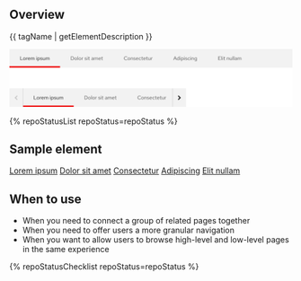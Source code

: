 ## Overview

{{ tagName | getElementDescription }}

<uxdot-example width-adjustment="872px">
  <img src="./subnav-sample.png" alt="Image of a subnavigation; a horizontal row of links placed on a light gray bar">
</uxdot-example>


{% repoStatusList repoStatus=repoStatus %}

## Sample element

<rh-subnav>
  <a href="#" active>Lorem ipsum</a>
  <a href="#">Dolor sit amet</a>
  <a href="#">Consectetur</a>
  <a href="#">Adipiscing</a>
  <a href="#">Elit nullam</a>
</rh-subnav>

## When to use

  - When you need to connect a group of related pages together
  - When you need to offer users a more granular navigation
  - When you want to allow users to browse high-level and low-level pages in the 
    same experience

{% repoStatusChecklist repoStatus=repoStatus %}
